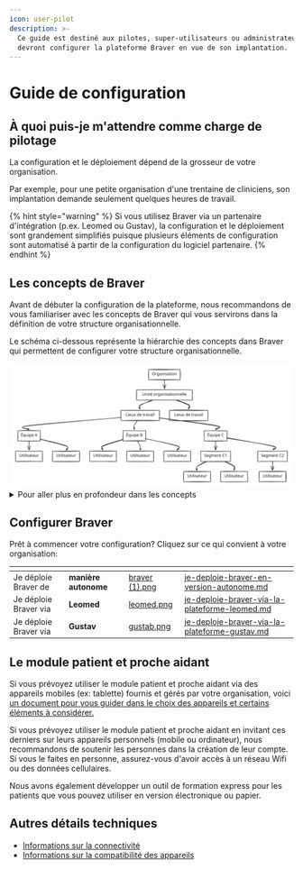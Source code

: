 ```yaml
---
icon: user-pilot
description: >-
  Ce guide est destiné aux pilotes, super-utilisateurs ou administrateurs qui
  devront configurer la plateforme Braver en vue de son implantation.
---
```


# Guide de configuration

## À quoi puis-je m'attendre comme charge de pilotage

La configuration et le déploiement dépend de la grosseur de votre organisation.

Par exemple, pour une petite organisation d'une trentaine de cliniciens, son implantation demande seulement quelques heures de travail.

{% hint style="warning" %}
Si vous utilisez Braver via un partenaire d'intégration (p.ex. Leomed ou Gustav), la configuration et le déploiement sont grandement simplifiés puisque plusieurs éléments de configuration sont automatisé à partir de la configuration du logiciel partenaire.
{% endhint %}

## Les concepts de Braver

Avant de débuter la configuration de la plateforme, nous recommandons de vous familiariser avec les concepts de Braver qui vous servirons dans la définition de votre structure organisationnelle.

Le schéma ci-dessous représente la hiérarchie des concepts dans Braver qui permettent de configurer votre structure organisationnelle.

<img src="../../.gitbook/assets/file.excalidraw.svg" alt="Structure organisationnelle dans Braver" class="gitbook-drawing">

<details>

<summary>Pour aller plus en profondeur dans les concepts</summary>

Voici des sections de la documentation qui pourrait vous être utiles:

* [Organisation](https://app.gitbook.com/s/C7asQvRtcnnGS2hUcyO0/pour-les-administrateurs/organisation)
* [Unités organisationnelles](https://app.gitbook.com/s/C7asQvRtcnnGS2hUcyO0/pour-les-administrateurs/unites-organisationnelles)
* [Lieux de travail](https://app.gitbook.com/s/C7asQvRtcnnGS2hUcyO0/pour-les-administrateurs/lieux-de-travail)
* [Équipes](https://app.gitbook.com/s/C7asQvRtcnnGS2hUcyO0/pour-les-administrateurs/equipes)
* Segments (à venir)
* [Utilisateurs](https://app.gitbook.com/s/C7asQvRtcnnGS2hUcyO0/pour-les-administrateurs/utilisateurs)
* [Journaux d'audit](https://app.gitbook.com/s/C7asQvRtcnnGS2hUcyO0/pour-les-administrateurs/journaux-daudit)
* Bottin (à venir)

</details>

## Configurer Braver

Prêt à commencer votre configuration? Cliquez sur ce qui convient à votre organisation:

<table data-view="cards"><thead><tr><th></th><th></th><th data-hidden data-card-cover data-type="files"></th><th data-hidden data-card-target data-type="content-ref"></th></tr></thead><tbody><tr><td>Je déploie Braver de</td><td><strong>manière autonome</strong></td><td><a href="../../.gitbook/assets/braver (1).png">braver (1).png</a></td><td><a href="je-deploie-braver-en-version-autonome.md">je-deploie-braver-en-version-autonome.md</a></td></tr><tr><td>Je déploie Braver via</td><td><strong>Leomed</strong></td><td><a href="../../.gitbook/assets/leomed.png">leomed.png</a></td><td><a href="../../integrations/leomed/je-deploie-braver-via-la-plateforme-leomed.md">je-deploie-braver-via-la-plateforme-leomed.md</a></td></tr><tr><td>Je déploie Braver via</td><td><strong>Gustav</strong></td><td><a href="../../.gitbook/assets/gustab.png">gustab.png</a></td><td><a href="../../integrations/gustav/je-deploie-braver-via-la-plateforme-gustav.md">je-deploie-braver-via-la-plateforme-gustav.md</a></td></tr></tbody></table>

## Le module patient et proche aidant

Si vous prévoyez utiliser le module patient et proche aidant via des appareils mobiles (ex: tablette) fournis et gérés par votre organisation, voici [un document pour vous guider dans le choix des appareils et certains éléments à considérer.](https://support.braver.net/pour-les-administrateurs/appareil-mobile-gere-a-distance)

Si vous prévoyez utiliser le module patient et proche aidant en invitant ces derniers sur leurs appareils personnels (mobile ou ordinateur), nous recommandons de soutenir les personnes dans la création de leur compte. Si vous le faites en personne, assurez-vous d'avoir accès à un réseau Wifi ou des données cellulaires.

Nous avons également développer un outil de formation express pour les patients que vous pouvez utiliser en version électronique ou papier.

## Autres détails techniques

* [Informations sur la connectivité](https://support.braver.net/details-techniques/connectivite)
* [Informations sur la compatibilité des appareils](https://support.braver.net/details-techniques/compatibilite)
